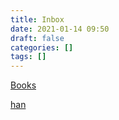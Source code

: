 ```yaml
---
title: Inbox
date: 2021-01-14 09:50
draft: false
categories: []
tags: []
---
```


[Books](/books)

[han](/han)
